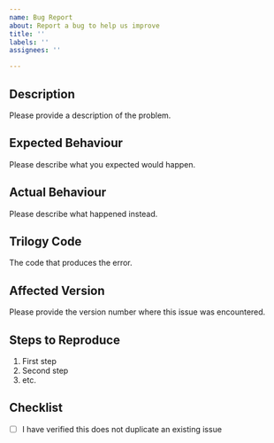 ```yaml
---
name: Bug Report
about: Report a bug to help us improve
title: ''
labels: ''
assignees: ''

---
```


## Description

Please provide a description of the problem.

## Expected Behaviour

Please describe what you expected would happen.

## Actual Behaviour

Please describe what happened instead.

## Trilogy Code

The code that produces the error. 

## Affected Version

Please provide the version number where this issue was encountered.

## Steps to Reproduce

1. First step
1. Second step
1. etc.

## Checklist

<!-- TODO: Update the link below to point to your project's contributing guidelines -->
- [ ] I have verified this does not duplicate an existing issue
